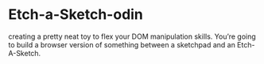 # Etch-a-Sketch-odin
creating a pretty neat toy to flex your DOM manipulation skills. You’re going to build a browser version of something between a sketchpad and an Etch-A-Sketch.
